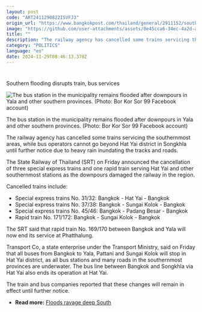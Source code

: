 ```yaml
---
layout: post
code: "ART2411290822ISVFJ3"
origin_url: "https://www.bangkokpost.com/thailand/general/2911152/southern-flooding-disrupts-train-bus-services"
image: "https://github.com/user-attachments/assets/8e45cca6-34ec-4a2d-a39f-e2f5916ea4d3"
title: ""
description: "The railway agency has cancelled some trains servicing the southernmost areas, while bus operators cannot go beyond Hat Yai district in Songkhla until further notice due to heavy rain inundating the tracks and roads."
category: "POLITICS"
language: "en"
date: 2024-11-29T08:46:13.378Z
---
```


# 

Southern flooding disrupts train, bus services

![The bus station in the municipality remains flooded after downpours in Yala and other southern provinces. (Photo: Bor Kor Sor 99 Facebook account)](https://github.com/user-attachments/assets/b891ccb4-b5d7-4c09-9979-35ba1e0b001e)

The bus station in the municipality remains flooded after downpours in Yala and other southern provinces. (Photo: Bor Kor Sor 99 Facebook account)

The railway agency has cancelled some trains servicing the southernmost areas, while bus operators cannot go beyond Hat Yai district in Songkhla until further notice due to heavy rain inundating the tracks and roads.

The State Railway of Thailand (SRT) on Friday announced the cancellation of three special express trains and one rapid train serving Hat Yai and other southernmost stations as the downpours damaged the railway in the region.

Cancelled trains include:

*   Special express trains No. 31/32: Bangkok - Hat Yai - Bangkok
*   Special express trains No. 37/38: Bangkok - Sungai Kolok - Bangkok
*   Special express trains No. 45/46: Bangkok - Padang Besar - Bangkok
*   Rapid train No. 171/172: Bangkok - Sungai Kolok - Bangkok

The SRT said that rapid train No. 169/170 between Bangkok and Yala will now end its service at Phatthalung.

Transport Co, a state enterprise under the Transport Ministry, said on Friday that all buses from Bangkok to Yala, Pattani and Sungai Kolok will stop in Hat Yai district, as all bus stations and many roads in the southernmost provinces are underwater. The bus line between Bangkok and Songkhla via Hat Yai also ends its operation at Hat Yai.

The train and bus companies reported that these changes will remain in effect until further notice.

*   **Read more:** [Floods ravage deep South](https://www.bangkokpost.com/thailand/general/2910076/floods-ravage-four-southern-provinces)